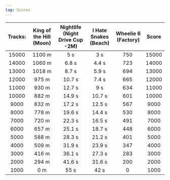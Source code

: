 ```yaml
---
tag: Scores
---
```

Tracks: | King of the Hill (Moon) | Nightlife (Night Drive Cup -2M) | I Hate Snakes (Beach) | Wheelie 6 (Factory) | Score  
:--: | :--: | :--: | :--: | :--:  | :--:   
15000 | 1100 m | 5 s | 3 s | 750  | 15000  
14000 | 1060 m | 6.8 s | 4.4 s | 723  | 14000  
13000 | 1018 m | 8.7 s | 5.9 s | 694  | 13000  
12000 | 975 m | 10.7 s | 7.4 s | 665  | 12000  
11000 | 930 m | 12.7 s | 9 s | 634  | 11000  
10000 | 882 m | 14.9 s | 10.7 s | 601  | 10000  
9000 | 832 m | 17.2 s | 12.5 s | 567  | 9000  
8000 | 778 m | 19.6 s | 14.4 s | 530  | 8000  
7000 | 720 m | 22.3 s | 16.5 s | 491  | 7000  
6000 | 657 m | 25.1 s | 18.7 s | 448  | 6000  
5000 | 588 m | 28.3 s | 21.2 s | 401  | 5000  
4000 | 509 m | 31.9 s | 23.9 s | 347  | 4000  
3000 | 416 m | 36.1 s | 27.3 s | 283  | 3000  
2000 | 294 m | 41.6 s | 31.6 s | 200  | 2000  
1000 | 0 m | 55 s | 42 s | 0  | 1000  
